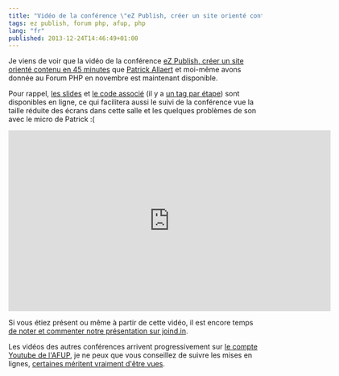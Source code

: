 ```yaml
---
title: "Vidéo de la conférence \"eZ Publish, créer un site orienté contenu\" au Forum PHP"
tags: ez publish, forum php, afup, php
lang: "fr"
published: 2013-12-24T14:46:49+01:00
---
```


Je viens de voir que la vidéo de la conférence [eZ Publish, créer un site
orienté contenu en 45
minutes](/post/ez-publish-forum-php-2013-creer-site-oriente-contenu) que
[Patrick Allaert](http://patrickallaert.blogpost.be/) et moi-même avons donnée
au Forum PHP en novembre est maintenant disponible.

Pour rappel, [les
slides](https://patrickallaert.github.io/create-site-from-scratch.html) et [le
code associé](https://github.com/dpobel/ForumPhp2013DemoBundle) (il y a [un tag
par étape](https://github.com/dpobel/ForumPhp2013DemoBundle/tags)) sont
disponibles en ligne, ce qui facilitera aussi le suivi de la conférence vue la
taille réduite des écrans dans cette salle et les quelques problèmes de son avec
le micro de Patrick :(

<iframe width="640" height="360"
src="https://www.youtube.com/embed/cxBUanbJCn0?vq=hd720"
frameborder="0" allowfullscreen></iframe>

Si vous étiez présent ou même à partir de cette vidéo, il est encore temps [de
noter et commenter notre présentation sur
joind.in](https://joind.in/talk/view/9358).

Les vidéos des autres conférences arrivent progressivement sur [le compte
Youtube de l'AFUP](http://www.youtube.com/user/afupPHP/videos), je ne peux que
vous conseillez de suivre les mises en lignes, [certaines méritent vraiment
d'être vues](https://joind.in/event/view/1371#event-tabs).
